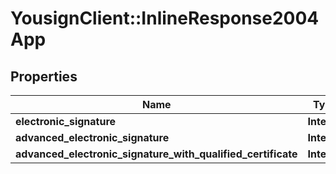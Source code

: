 # YousignClient::InlineResponse2004App

## Properties
Name | Type | Description | Notes
------------ | ------------- | ------------- | -------------
**electronic_signature** | **Integer** |  | 
**advanced_electronic_signature** | **Integer** |  | 
**advanced_electronic_signature_with_qualified_certificate** | **Integer** |  | 

